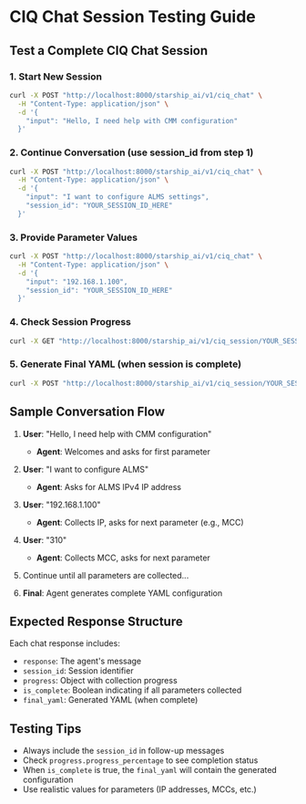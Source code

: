 # CIQ Chat Session Testing Guide

## Test a Complete CIQ Chat Session

### 1. Start New Session
```bash
curl -X POST "http://localhost:8000/starship_ai/v1/ciq_chat" \
  -H "Content-Type: application/json" \
  -d '{
    "input": "Hello, I need help with CMM configuration"
  }'
```

### 2. Continue Conversation (use session_id from step 1)
```bash
curl -X POST "http://localhost:8000/starship_ai/v1/ciq_chat" \
  -H "Content-Type: application/json" \
  -d '{
    "input": "I want to configure ALMS settings",
    "session_id": "YOUR_SESSION_ID_HERE"
  }'
```

### 3. Provide Parameter Values
```bash
curl -X POST "http://localhost:8000/starship_ai/v1/ciq_chat" \
  -H "Content-Type: application/json" \
  -d '{
    "input": "192.168.1.100",
    "session_id": "YOUR_SESSION_ID_HERE"
  }'
```

### 4. Check Session Progress
```bash
curl -X GET "http://localhost:8000/starship_ai/v1/ciq_session/YOUR_SESSION_ID_HERE/progress"
```

### 5. Generate Final YAML (when session is complete)
```bash
curl -X POST "http://localhost:8000/starship_ai/v1/ciq_session/YOUR_SESSION_ID_HERE/yaml"
```

## Sample Conversation Flow

1. **User**: "Hello, I need help with CMM configuration"
   - **Agent**: Welcomes and asks for first parameter

2. **User**: "I want to configure ALMS"
   - **Agent**: Asks for ALMS IPv4 IP address

3. **User**: "192.168.1.100"
   - **Agent**: Collects IP, asks for next parameter (e.g., MCC)

4. **User**: "310"
   - **Agent**: Collects MCC, asks for next parameter

5. Continue until all parameters are collected...

6. **Final**: Agent generates complete YAML configuration

## Expected Response Structure

Each chat response includes:
- `response`: The agent's message
- `session_id`: Session identifier
- `progress`: Object with collection progress
- `is_complete`: Boolean indicating if all parameters collected
- `final_yaml`: Generated YAML (when complete)

## Testing Tips

- Always include the `session_id` in follow-up messages
- Check `progress.progress_percentage` to see completion status
- When `is_complete` is true, the `final_yaml` will contain the generated configuration
- Use realistic values for parameters (IP addresses, MCCs, etc.)
